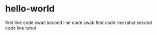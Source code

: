 # hello-world
first line code swati
second line code swati
first code line rahul
second code line rahul
